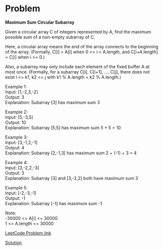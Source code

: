 # Problem
__Maximum Sum Circular Subarray__

Given a circular array C of integers represented by A, find the maximum possible sum of a non-empty subarray of C.

Here, a circular array means the end of the array connects to the beginning of the array.  (Formally, C[i] = A[i] when 0 <= i < A.length, and C[i+A.length] = C[i] when i >= 0.)

Also, a subarray may only include each element of the fixed buffer A at most once.  (Formally, for a subarray C[i], C[i+1], ..., C[j], there does not exist i <= k1, k2 <= j with k1 % A.length = k2 % A.length.)

Example 1:</br>
Input: [1,-2,3,-2]</br>
Output: 3</br>
Explanation: Subarray [3] has maximum sum 3

Example 2:</br>
Input: [5,-3,5]</br>
Output: 10</br>
Explanation: Subarray [5,5] has maximum sum 5 + 5 = 10</br>

Example 3:</br>
Input: [3,-1,2,-1]</br>
Output: 4</br>
Explanation: Subarray [2,-1,3] has maximum sum 2 + (-1) + 3 = 4</br>

Example 4:</br>
Input: [3,-2,2,-3]</br>
Output: 3</br>
Explanation: Subarray [3] and [3,-2,2] both have maximum sum 3</br>

Example 5:</br>
Input: [-2,-3,-1]</br>
Output: -1</br>
Explanation: Subarray [-1] has maximum sum -1</br>
 
Note:</br>
-30000 <= A[i] <= 30000</br>
1 <= A.length <= 30000

[LeetCode Problem link](https://leetcode.com/explore/featured/card/may-leetcoding-challenge/536/week-3-may-15th-may-21st/3330/)

[Solution](https://github.com/DhanabalShanmugam/Leet-Code-30-Days-Challenge/blob/master/May2020/Week3/Day_15/Solution.py)
